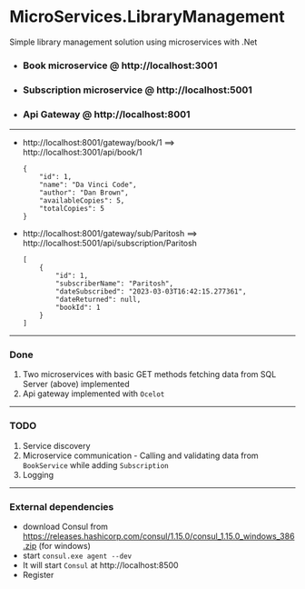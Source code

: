 # MicroServices.LibraryManagement
 Simple library management solution using microservices with .Net


- ### Book microservice @ http://localhost:3001
- ### Subscription microservice @ http://localhost:5001

- ### Api Gateway @ http://localhost:8001

---
- http://localhost:8001/gateway/book/1 ==> http://localhost:3001/api/book/1
    ```
    {
        "id": 1,
        "name": "Da Vinci Code",
        "author": "Dan Brown",
        "availableCopies": 5,
        "totalCopies": 5
    }
    ```
- http://localhost:8001/gateway/sub/Paritosh ==> http://localhost:5001/api/subscription/Paritosh
    ```
    [
        {
            "id": 1,
            "subscriberName": "Paritosh",
            "dateSubscribed": "2023-03-03T16:42:15.277361",
            "dateReturned": null,
            "bookId": 1
        }
    ]
    ```
---
### Done

1. Two microservices with basic GET methods fetching data from SQL Server (above) implemented
1. Api gateway implemented with `Ocelot`

---
### TODO

1. Service discovery
1. Microservice communication - Calling and validating data from `BookService` while adding `Subscription`
1. Logging

---

### External dependencies
- download Consul from https://releases.hashicorp.com/consul/1.15.0/consul_1.15.0_windows_386.zip (for windows)
- start `consul.exe agent --dev`
- It will start `Consul` at http://localhost:8500
- Register 
